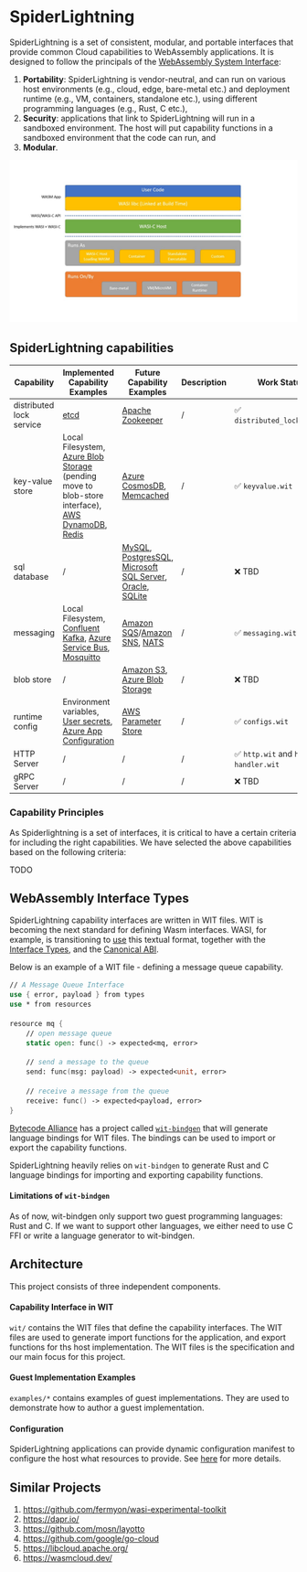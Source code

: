 # SpiderLightning

SpiderLightning is a set of consistent, modular, and portable interfaces that provide common Cloud capabilities to WebAssembly applications. It is designed to follow the principals of the [WebAssembly System Interface](https://wasi.dev/):
1. **Portability**: SpiderLightning is vendor-neutral, and can run on various host environments (e.g., cloud, edge, bare-metal etc.) and deployment runtime (e.g., VM, containers, standalone etc.), using different programming languages (e.g., Rust, C etc.),
2. **Security**: applications that link to SpiderLightning will run in a sandboxed environment. The host will put capability functions in a sandboxed environment that the code can run, and
3. **Modular**.

![Diagram](./images/primer0.jpg)


## SpiderLightning capabilities

| Capability | Implemented Capability Examples | Future Capability Examples | Description | Work Status |
| - | - | - | - | - |
| distributed lock service | [etcd](https://etcd.io/) | [Apache Zookeeper](https://zookeeper.apache.org/) | / | ✅ `distributed_locking.wit` |
| key-value store | Local Filesystem, [Azure Blob Storage](https://azure.microsoft.com/services/storage/blobs) (pending move to blob-store interface), [AWS DynamoDB](https://aws.amazon.com/dynamodb/), [Redis](https://redis.io/) | [Azure CosmosDB](https://azure.microsoft.com/en-us/services/cosmos-db/), [Memcached](https://memcached.org/) | / | ✅ `keyvalue.wit` |
| sql database | / | [MySQL](https://www.mysql.com/), [PostgresSQL](https://www.postgresql.org/), [Microsoft SQL Server](https://en.wikipedia.org/wiki/Microsoft_SQL_Server), [Oracle](https://docs.oracle.com/cd/B19306_01/server.102/b14200/intro.htm), [SQLite](https://www.sqlite.org/index.html)  | / | ❌ TBD |
| messaging | Local Filesystem, [Confluent Kafka](https://kafka.apache.org/), [Azure Service Bus](https://azure.microsoft.com/en-us/products/service-bus/), [Mosquitto](https://mosquitto.org/) | [Amazon SQS](https://aws.amazon.com/sqs/)/[Amazon SNS](https://aws.amazon.com/sns/), [NATS](https://nats.io/) | / | ✅ `messaging.wit` |
| blob store | / | [Amazon S3](https://aws.amazon.com/s3/), [Azure Blob Storage](https://azure.microsoft.com/services/storage/blobs)| / | ❌ TBD |
| runtime config | Environment variables, [User secrets](https://docs.microsoft.com/en-us/aspnet/core/security/app-secrets?view=aspnetcore-6.0&tabs=windows), [Azure App Configuration](https://docs.microsoft.com/en-us/azure/azure-app-configuration/) | [AWS Parameter Store](https://docs.aws.amazon.com/systems-manager/latest/userguide/systems-manager-parameter-store.html) | / | ✅ `configs.wit` |
| HTTP Server | / | / | / | ✅ `http.wit` and `http-handler.wit` |
| gRPC Server | / | / | / | ❌ TBD |

### Capability Principles
As Spiderlightning is a set of interfaces, it is critical to have a certain criteria for including the right capabilities. We have selected the above capabilities based on the following criteria:

TODO

## WebAssembly Interface Types
SpiderLightning capability interfaces are written in WIT files. WIT is becoming the next standard for defining Wasm interfaces. WASI, for example, is transitioning to [use](https://github.com/bytecodealliance/wit-bindgen/blob/32e63116d469d8046727fae3c1333a7d35d0c5d3/tests/codegen/wasi-next/wasi_next.wit) this textual format, together with the [Interface Types](https://github.com/WebAssembly/interface-types/blob/main/proposals/interface-types/Explainer.md), and the [Canonical ABI](https://github.com/WebAssembly/interface-types/pull/140). 

Below is an example of a WIT file - defining a message queue capability.
```fsharp
// A Message Queue Interface
use { error, payload } from types
use * from resources

resource mq {
    // open message queue
    static open: func() -> expected<mq, error>

    // send a message to the queue
    send: func(msg: payload) -> expected<unit, error> 

    // receive a message from the queue
    receive: func() -> expected<payload, error>
}
```

[Bytecode Alliance](https://bytecodealliance.org/) has a project called [`wit-bindgen`](https://github.com/bytecodealliance/wit-bindgen) that will generate language bindings for WIT files. The bindings can be used to import or export the capability functions.

SpiderLightning heavily relies on `wit-bindgen` to generate Rust and C language bindings for importing and exporting capability functions. 

#### Limitations of `wit-bindgen`
As of now, wit-bindgen only support two guest programming languages: Rust and C. If we want to support other languages, we either need to use C FFI or write a language generator to wit-bindgen.

## Architecture

This project consists of three independent components.

#### Capability Interface in WIT

`wit/` contains the WIT files that define the capability interfaces. The WIT files are used to generate import functions for the application, and export functions for ths host implementation. The WIT files is the specification and our main focus for this project. 

#### Guest Implementation Examples

`examples/*` contains examples of guest implementations. They are used to demonstrate how to author a guest implementation.

#### Configuration

SpiderLightning applications can provide dynamic configuration manifest to configure the host what resources to provide. See [here](https://github.com/deislabs/spiderlightning/blob/main/proposals/slightfile-v0.2.0-proposal.md) for more details.

## Similar Projects
1. https://github.com/fermyon/wasi-experimental-toolkit
2. https://dapr.io/
3. https://github.com/mosn/layotto
4. https://github.com/google/go-cloud
5. https://libcloud.apache.org/
6. https://wasmcloud.dev/
